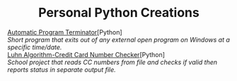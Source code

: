 <br />
<p align="center">
  <h1 align="center">Personal Python Creations</h1>
</p>

[Automatic Program Terminator](https://github.com/alina-burlacu/Personal-Python-Creations/blob/main/auto_exit_program.py)[Python]
<br />
*Short program that exits out of any external open program on Windows at a specific time/date.*
<br/>
[Luhn Algorithm-Credit Card Number Checker](https://github.com/alina-burlacu/Personal-Python-Creations/blob/main/luhn_algorithm.py)[Python]
<br/>
*School project that reads CC numbers from file and checks if valid then reports status in separate output file.*
